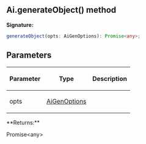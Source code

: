 
## Ai.generateObject() method

**Signature:**

```typescript
generateObject(opts: AiGenOptions): Promise<any>;
```

## Parameters

<table><thead><tr><th>

Parameter


</th><th>

Type


</th><th>

Description


</th></tr></thead>
<tbody><tr><td>

opts


</td><td>

[AiGenOptions](/reference/aigenoptions.md)


</td><td>


</td></tr>
</tbody></table>
**Returns:**

Promise&lt;any&gt;

